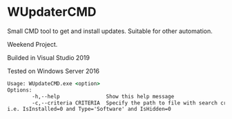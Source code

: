 # WUpdaterCMD
Small CMD tool to get and install updates. Suitable for other automation.

Weekend Project.

Builded in Visual Studio 2019

Tested on Windows Server 2016

```cmd
Usage: WUpdateCMD.exe <option>
Options:
        -h,--help               Show this help message
        -c,--criteria CRITERIA  Specify the path to file with search criteria
i.e. IsInstalled=0 and Type='Software' and IsHidden=0
```

